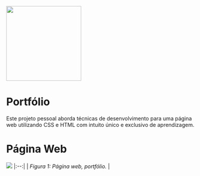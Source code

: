 
<p> <img src="https://upload.wikimedia.org/wikipedia/commons/1/10/CSS3_and_HTML5_logos_and_wordmarks.svg" width="200">  

# Portfólio
Este projeto pessoal aborda técnicas de desenvolvimento para uma página web utilizando CSS e HTML com intuito único e exclusivo de aprendizagem.

# Página Web

![](https://github.com/andersonleitee/html_css/blob/main/assets/Portfolio.png?raw=true) 
|:--:| 
| *Figura 1: Página web, portfólio.* |

  
